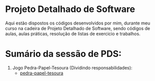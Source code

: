 # Projeto Detalhado de Software

Aqui estão dispostos os códigos desenvolvidos por mim, durante meu curso na cadeira de Projeto Detalhado de Software, sendo códigos de aulas, aulas práticas, resolução de listas de exercicio e trabalhos.

# Sumário da sessão de PDS:

1. Jogo Pedra-Papel-Tesoura (Dividindo responsabilidades):
   * [pedra-papel-tesoura](https://github.com/ericrodriguesfer/Academico/tree/master/PDS/pedra-papel-tesoura)